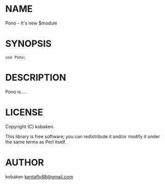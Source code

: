 
# NAME

Pono - It's new $module

# SYNOPSIS

    use Pono;

# DESCRIPTION

Pono is ...

# LICENSE

Copyright (C) kobaken.

This library is free software; you can redistribute it and/or modify
it under the same terms as Perl itself.

# AUTHOR

kobaken <kentafly88@gmail.com>
